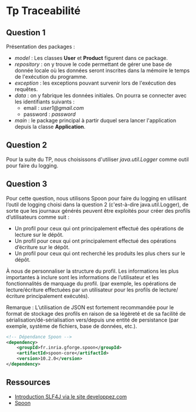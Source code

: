 # Tp Traceabilité

## Question 1

Présentation des packages : 
- _model_ : Les classes **User** et **Product** figurent dans ce package.
- _repository_ : on y trouve le code permettant de gérer une base de donnée locale où les données seront inscrites dans la mémoire le temps de l'exécution du programme.
- _exception_ : les exceptions pouvant survenir lors de l'exécution des requêtes.
- _data_ : on y fabrique les données initiales. On pourra se connecter avec les identifiants suivants : 
  - email : _user1@gmail.com_
  - password : _password_
- _main_ : le package principal à partir duquel sera lancer l'application depuis la classe **Application**.

## Question 2

Pour la suite du TP, nous choisissons d'utiliser _java.util.Logger_ comme outil pour faire du logging.

## Question 3

Pour cette question, nous utilisons Spoon pour faire du logging en utilisant l’outil de logging choisi dans la question 2 (c'est-à-dire java.util.Logger), de sorte que les journaux générés peuvent être exploités pour créer des profils d’utilisateurs comme suit :
- Un profil pour ceux qui ont principalement effectué des opérations de lecture sur le dépôt.
- Un profil pour ceux qui ont principalement effectué des opérations d’écriture sur le dépôt.
- Un profil pour ceux qui ont recherché les produits les plus chers sur le dépôt.

À nous de personnaliser la structure du profil. Les informations les plus importantes à inclure sont les informations de l’utilisateur et les fonctionnalités de marquage du profil. (par exemple, les opérations de lecture/écriture effectuées par un utilisateur pour les profils de lecture/écriture principalement exécutés). 

Remarque : L’utilisation de JSON est fortement recommandée pour le format de stockage des profils en raison de sa légèreté et de sa facilité de sérialisation/dé-sérialisation vers/depuis une entité de persistance (par exemple, système de fichiers, base de données, etc.).
```XML
<!-- Dépendance Spoon -->
<dependency> 
    <groupId>fr.inria.gforge.spoon</groupId>
    <artifactId>spoon-core</artifactId>
    <version>10.2.0</version>
</dependency>
```

## Ressources

- [Introduction SLF4J via le site developpez.com](https://baptiste-wicht.developpez.com/tutoriels/java/slf4j/)
- [Spoon](https://spoon.gforge.inria.fr/first_analysis_processor.html#:~:text=Spoon%20is%20a%20library%20to%20build%20and%20manipulates,java%20-cp%20spoon-core-10.2.0-jar-with-dependencies.jar%20spoon.Launcher%20%20-i%20MyClass.java%20--gui)
